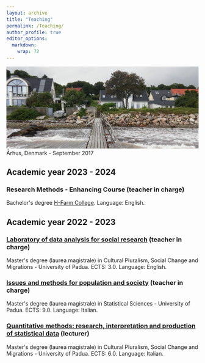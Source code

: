 ```yaml
---
layout: archive
title: "Teaching"
permalink: /Teaching/
author_profile: true
editor_options: 
  markdown: 
    wrap: 72
---
```


<img src="/images/aarhus.jpg"/> Århus, Denmark - September 2017

## Academic year 2023 - 2024


### Research Methods - Enhancing Course (teacher in charge)

Bachelor's degree [H-Farm College](https://www.h-farm.com/en/education/college). Language: English.


## Academic year 2022 - 2023


### [Laboratory of data analysis for social research](https://en.didattica.unipd.it/off/2021/LM/SU/SU2591/000ZZ/SUQ1094899/N0) (teacher in charge)

Master's degree (laurea magistrale) in Cultural Pluralism, Social Change
and Migrations - University of Padua.
ECTS: 3.0. Language: English.


### [Issues and methods for population and society](https://en.didattica.unipd.it/off/2021/LM/SC/SS1736/000ZZ/SCP4063380/N0) (teacher in charge)

Master's degree (laurea magistrale) in Statistical Sciences - University
of Padua.
ECTS: 9.0. Language: Italian.


### [Quantitative methods: research, interpretation and production of statistical data](https://en.didattica.unipd.it/off/2022/LM/SU/SU2591/000ZZ/SUQ1094880/N0) (lecturer)

Master's degree (laurea magistrale) in Cultural Pluralism, Social Change
and Migrations - University of Padua.
ECTS: 6.0. Language: Italian.
